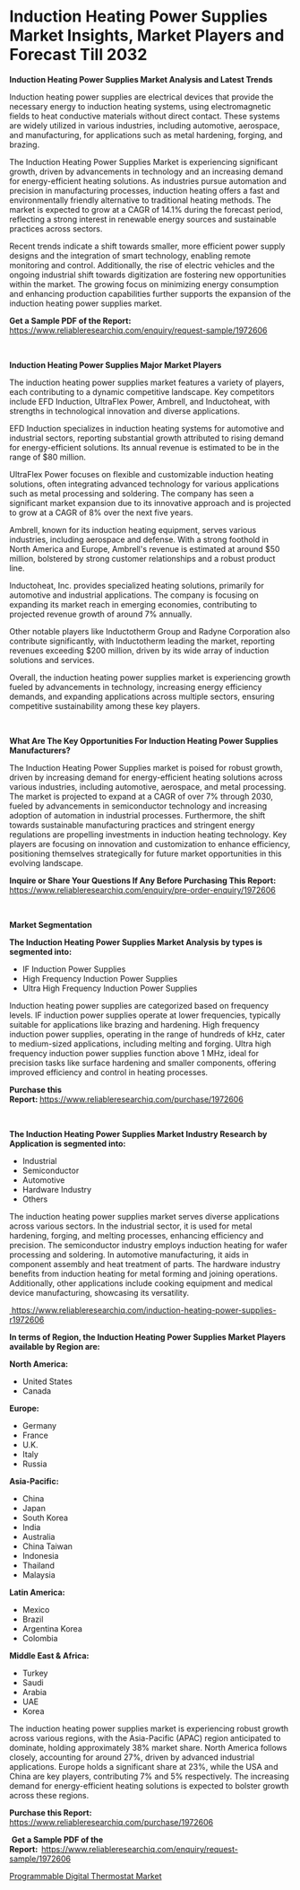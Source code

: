 <p><h1>Induction Heating Power Supplies Market Insights, Market Players and Forecast Till 2032</h1></p><p><strong>Induction Heating Power Supplies Market Analysis and Latest Trends</strong></p>
<p><p>Induction heating power supplies are electrical devices that provide the necessary energy to induction heating systems, using electromagnetic fields to heat conductive materials without direct contact. These systems are widely utilized in various industries, including automotive, aerospace, and manufacturing, for applications such as metal hardening, forging, and brazing.</p><p>The Induction Heating Power Supplies Market is experiencing significant growth, driven by advancements in technology and an increasing demand for energy-efficient heating solutions. As industries pursue automation and precision in manufacturing processes, induction heating offers a fast and environmentally friendly alternative to traditional heating methods. The market is expected to grow at a CAGR of 14.1% during the forecast period, reflecting a strong interest in renewable energy sources and sustainable practices across sectors.</p><p>Recent trends indicate a shift towards smaller, more efficient power supply designs and the integration of smart technology, enabling remote monitoring and control. Additionally, the rise of electric vehicles and the ongoing industrial shift towards digitization are fostering new opportunities within the market. The growing focus on minimizing energy consumption and enhancing production capabilities further supports the expansion of the induction heating power supplies market.</p></p>
<p><strong>Get a Sample PDF of the Report:&nbsp;</strong> <a href="https://www.reliableresearchiq.com/enquiry/request-sample/1972606?utm_campaign=3514&utm_medium=2&utm_source=Github&utm_content=ia&utm_term=10042025&utm_id=induction-heating-power-supplies">https://www.reliableresearchiq.com/enquiry/request-sample/1972606</a></p>
<p>&nbsp;</p>
<p><strong>Induction Heating Power Supplies Major Market Players</strong></p>
<p><p>The induction heating power supplies market features a variety of players, each contributing to a dynamic competitive landscape. Key competitors include EFD Induction, UltraFlex Power, Ambrell, and Inductoheat, with strengths in technological innovation and diverse applications.</p><p>EFD Induction specializes in induction heating systems for automotive and industrial sectors, reporting substantial growth attributed to rising demand for energy-efficient solutions. Its annual revenue is estimated to be in the range of $80 million.</p><p>UltraFlex Power focuses on flexible and customizable induction heating solutions, often integrating advanced technology for various applications such as metal processing and soldering. The company has seen a significant market expansion due to its innovative approach and is projected to grow at a CAGR of 8% over the next five years.</p><p>Ambrell, known for its induction heating equipment, serves various industries, including aerospace and defense. With a strong foothold in North America and Europe, Ambrell's revenue is estimated at around $50 million, bolstered by strong customer relationships and a robust product line.</p><p>Inductoheat, Inc. provides specialized heating solutions, primarily for automotive and industrial applications. The company is focusing on expanding its market reach in emerging economies, contributing to projected revenue growth of around 7% annually.</p><p>Other notable players like Inductotherm Group and Radyne Corporation also contribute significantly, with Inductotherm leading the market, reporting revenues exceeding $200 million, driven by its wide array of induction solutions and services.</p><p>Overall, the induction heating power supplies market is experiencing growth fueled by advancements in technology, increasing energy efficiency demands, and expanding applications across multiple sectors, ensuring competitive sustainability among these key players.</p></p>
<p>&nbsp;</p>
<p><strong>What Are The Key Opportunities For Induction Heating Power Supplies Manufacturers?</strong></p>
<p><p>The Induction Heating Power Supplies market is poised for robust growth, driven by increasing demand for energy-efficient heating solutions across various industries, including automotive, aerospace, and metal processing. The market is projected to expand at a CAGR of over 7% through 2030, fueled by advancements in semiconductor technology and increasing adoption of automation in industrial processes. Furthermore, the shift towards sustainable manufacturing practices and stringent energy regulations are propelling investments in induction heating technology. Key players are focusing on innovation and customization to enhance efficiency, positioning themselves strategically for future market opportunities in this evolving landscape.</p></p>
<p><strong>Inquire or Share Your Questions If Any Before Purchasing This Report:</strong> <a href="https://www.reliableresearchiq.com/enquiry/pre-order-enquiry/1972606?utm_campaign=3514&utm_medium=2&utm_source=Github&utm_content=ia&utm_term=10042025&utm_id=induction-heating-power-supplies">https://www.reliableresearchiq.com/enquiry/pre-order-enquiry/1972606</a></p>
<p>&nbsp;</p>
<p><strong>Market Segmentation</strong></p>
<p><strong>The Induction Heating Power Supplies Market Analysis by types is segmented into:</strong></p>
<p><ul><li>IF Induction Power Supplies</li><li>High Frequency Induction Power Supplies</li><li>Ultra High Frequency Induction Power Supplies</li></ul></p>
<p><p>Induction heating power supplies are categorized based on frequency levels. IF induction power supplies operate at lower frequencies, typically suitable for applications like brazing and hardening. High frequency induction power supplies, operating in the range of hundreds of kHz, cater to medium-sized applications, including melting and forging. Ultra high frequency induction power supplies function above 1 MHz, ideal for precision tasks like surface hardening and smaller components, offering improved efficiency and control in heating processes.</p></p>
<p><strong>Purchase this Report:&nbsp;</strong><a href="https://www.reliableresearchiq.com/purchase/1972606?utm_campaign=3514&utm_medium=2&utm_source=Github&utm_content=ia&utm_term=10042025&utm_id=induction-heating-power-supplies">https://www.reliableresearchiq.com/purchase/1972606</a></p>
<p>&nbsp;</p>
<p><strong>The Induction Heating Power Supplies Market Industry Research by Application is segmented into:</strong></p>
<p><ul><li>Industrial</li><li>Semiconductor</li><li>Automotive</li><li>Hardware Industry</li><li>Others</li></ul></p>
<p><p>The induction heating power supplies market serves diverse applications across various sectors. In the industrial sector, it is used for metal hardening, forging, and melting processes, enhancing efficiency and precision. The semiconductor industry employs induction heating for wafer processing and soldering. In automotive manufacturing, it aids in component assembly and heat treatment of parts. The hardware industry benefits from induction heating for metal forming and joining operations. Additionally, other applications include cooking equipment and medical device manufacturing, showcasing its versatility.</p></p>
<p><a href="https://www.reliableresearchiq.com/induction-heating-power-supplies-r1972606?utm_campaign=3514&utm_medium=2&utm_source=Github&utm_content=ia&utm_term=10042025&utm_id=induction-heating-power-supplies">&nbsp;https://www.reliableresearchiq.com/induction-heating-power-supplies-r1972606</a></p>
<p><strong>In terms of Region, the Induction Heating Power Supplies Market Players available by Region are:</strong></p>
<p>
    <p> <strong> North America: </strong>
        <ul>
            <li>United States</li>
            <li>Canada</li>
        </ul>
        </p> 
    <p> <strong> Europe: </strong>
        <ul>
            <li>Germany</li>
            <li>France</li>
            <li>U.K.</li>
            <li>Italy</li>
            <li>Russia</li>
        </ul>
        </p> 
    <p> <strong> Asia-Pacific: </strong>
        <ul>
            <li>China</li>
            <li>Japan</li>
            <li>South Korea</li>
            <li>India</li>
            <li>Australia</li>
            <li>China Taiwan</li>
            <li>Indonesia</li>
            <li>Thailand</li>
            <li>Malaysia</li>
        </ul>
        </p> 
    <p> <strong> Latin America: </strong>
        <ul>
            <li>Mexico</li>
            <li>Brazil</li>
            <li>Argentina Korea</li>
            <li>Colombia</li>
        </ul>
        </p> 
    <p> <strong> Middle East & Africa: </strong>
        <ul>
            <li>Turkey</li>
            <li>Saudi</li>
            <li>Arabia</li>
            <li>UAE</li>
            <li>Korea</li>
        </ul>
    </p>
    </p>
<p><p>The induction heating power supplies market is experiencing robust growth across various regions, with the Asia-Pacific (APAC) region anticipated to dominate, holding approximately 38% market share. North America follows closely, accounting for around 27%, driven by advanced industrial applications. Europe holds a significant share at 23%, while the USA and China are key players, contributing 7% and 5% respectively. The increasing demand for energy-efficient heating solutions is expected to bolster growth across these regions.</p></p>
<p><strong>Purchase this Report: </strong><a href="https://www.reliableresearchiq.com/purchase/1972606?utm_campaign=3514&utm_medium=2&utm_source=Github&utm_content=ia&utm_term=10042025&utm_id=induction-heating-power-supplies">https://www.reliableresearchiq.com/purchase/1972606</a></p>
<p>&nbsp;<strong>Get a Sample PDF of the Report:&nbsp;&nbsp;</strong><a href="https://www.reliableresearchiq.com/enquiry/request-sample/1972606?utm_campaign=3514&utm_medium=2&utm_source=Github&utm_content=ia&utm_term=10042025&utm_id=induction-heating-power-supplies">https://www.reliableresearchiq.com/enquiry/request-sample/1972606</a></p>
<p><strong></strong></p>
<p><p><a href="https://github.com/mharielmesa/Market-Research-Report-List-5/blob/main/programmable-digital-thermostat-market.md?utm_campaign=3514&utm_medium=2&utm_source=Github&utm_content=ia&utm_term=10042025&utm_id=induction-heating-power-supplies">Programmable Digital Thermostat Market</a></p></p>